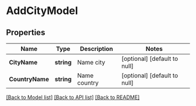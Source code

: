 # AddCityModel

## Properties
Name | Type | Description | Notes
------------ | ------------- | ------------- | -------------
**CityName** | **string** | Name city | [optional] [default to null]
**CountryName** | **string** | Name country | [optional] [default to null]

[[Back to Model list]](../README.md#documentation-for-models) [[Back to API list]](../README.md#documentation-for-api-endpoints) [[Back to README]](../README.md)


